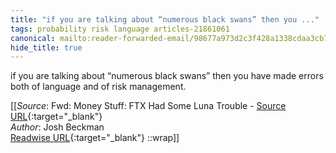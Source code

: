 ```yaml
---
title: "if you are talking about “numerous black swans” then you ..."
tags: probability risk language articles-21861061
canonical: mailto:reader-forwarded-email/98677a973d2c3f428a1338cdaa3cb7ec
hide_title: true
---
```


if you are talking about “numerous black swans” then you have made errors both of language and of risk management.


[[_Source_: Fwd: Money Stuff: FTX Had Some Luna Trouble - [Source URL](mailto:reader-forwarded-email/98677a973d2c3f428a1338cdaa3cb7ec){:target="_blank"}<br>
_Author_: Josh Beckman<br>
[Readwise URL](https://readwise.io/open/432370136){:target="_blank"}
::wrap]]